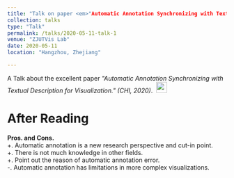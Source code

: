 ```yaml
---
title: "Talk on paper <em>"Automatic Annotation Synchronizing with Textual Description for Visualization."</em>"
collection: talks
type: "Talk"
permalink: /talks/2020-05-11-talk-1
venue: "ZJUTVis Lab"
date: 2020-05-11
location: "Hangzhou, Zhejiang"

---
```

A Talk about the excellent paper <em>"Automatic Annotation Synchronizing with Textual Description for Visualization." (CHI, 2020)</em>.&nbsp;&nbsp;<a href="http://TongLi97.github.io/files/GroupMeetingReport202005.pptx"><img src="http://TongLi97.github.io/images/ppt.png" weight="25px" height="25px"/></a>

After Reading
======       
<strong>Pros. and Cons.</strong>                                
+. Automatic annotation is a new research perspective and cut-in point.                                      
+. There is not much knowledge in other fields.                                           
+. Point out the reason of automatic annotation error.                                
-. Automatic annotation has limitations in more complex visualizations.                  
